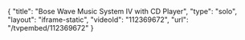 {
    "title": "Bose Wave Music System IV with CD Player",
    "type": "solo",
    "layout": "iframe-static",
    "videoId": "112369672",
    "url": "\/tvpembed\/112369672"
}